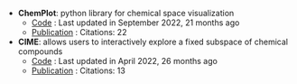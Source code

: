- **ChemPlot**: python library for chemical space visualization
	- [Code](https://github.com/mcsorkun/ChemPlot) : Last updated in September 2022, 21 months ago
	- [Publication](https://doi.org/10.1002/cmtd.202200005) : Citations: 22
- **CIME**: allows users to interactively explore a fixed subspace of chemical compounds
	- [Code](https://github.com/jku-vds-lab/cime) : Last updated in April 2022, 26 months ago
	- [Publication](https://doi.org/10.1186/s13321-022-00600-z) : Citations: 13
